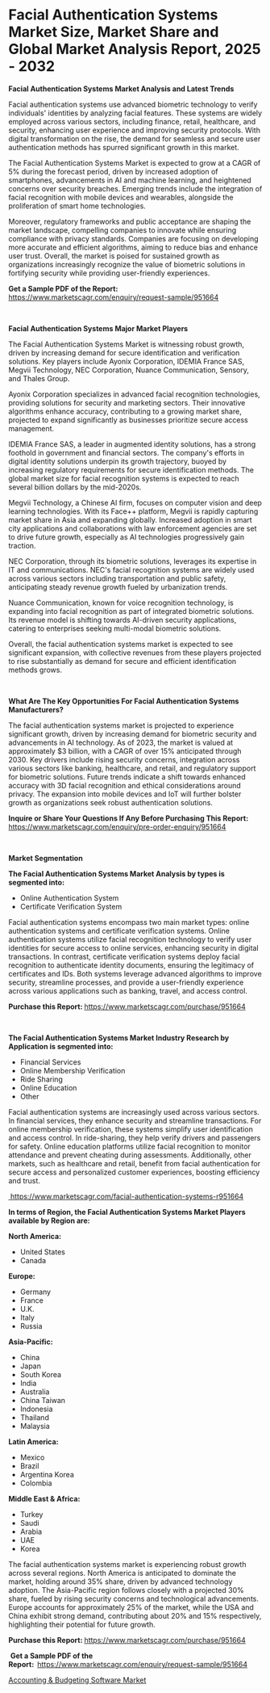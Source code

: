 <p><h1>Facial Authentication Systems Market Size, Market Share and Global Market Analysis Report, 2025 - 2032</h1></p><p><strong>Facial Authentication Systems Market Analysis and Latest Trends</strong></p>
<p><p>Facial authentication systems use advanced biometric technology to verify individuals' identities by analyzing facial features. These systems are widely employed across various sectors, including finance, retail, healthcare, and security, enhancing user experience and improving security protocols. With digital transformation on the rise, the demand for seamless and secure user authentication methods has spurred significant growth in this market.</p><p>The Facial Authentication Systems Market is expected to grow at a CAGR of 5% during the forecast period, driven by increased adoption of smartphones, advancements in AI and machine learning, and heightened concerns over security breaches. Emerging trends include the integration of facial recognition with mobile devices and wearables, alongside the proliferation of smart home technologies.</p><p>Moreover, regulatory frameworks and public acceptance are shaping the market landscape, compelling companies to innovate while ensuring compliance with privacy standards. Companies are focusing on developing more accurate and efficient algorithms, aiming to reduce bias and enhance user trust. Overall, the market is poised for sustained growth as organizations increasingly recognize the value of biometric solutions in fortifying security while providing user-friendly experiences.</p></p>
<p><strong>Get a Sample PDF of the Report:&nbsp;</strong> <a href="https://www.marketscagr.com/enquiry/request-sample/951664?utm_campaign=2893&utm_medium=2&utm_source=Github&utm_content=ia&utm_term=06032025&utm_id=facial-authentication-systems">https://www.marketscagr.com/enquiry/request-sample/951664</a></p>
<p>&nbsp;</p>
<p><strong>Facial Authentication Systems Major Market Players</strong></p>
<p><p>The Facial Authentication Systems Market is witnessing robust growth, driven by increasing demand for secure identification and verification solutions. Key players include Ayonix Corporation, IDEMIA France SAS, Megvii Technology, NEC Corporation, Nuance Communication, Sensory, and Thales Group.</p><p>Ayonix Corporation specializes in advanced facial recognition technologies, providing solutions for security and marketing sectors. Their innovative algorithms enhance accuracy, contributing to a growing market share, projected to expand significantly as businesses prioritize secure access management.</p><p>IDEMIA France SAS, a leader in augmented identity solutions, has a strong foothold in government and financial sectors. The company's efforts in digital identity solutions underpin its growth trajectory, buoyed by increasing regulatory requirements for secure identification methods. The global market size for facial recognition systems is expected to reach several billion dollars by the mid-2020s.</p><p>Megvii Technology, a Chinese AI firm, focuses on computer vision and deep learning technologies. With its Face++ platform, Megvii is rapidly capturing market share in Asia and expanding globally. Increased adoption in smart city applications and collaborations with law enforcement agencies are set to drive future growth, especially as AI technologies progressively gain traction.</p><p>NEC Corporation, through its biometric solutions, leverages its expertise in IT and communications. NEC's facial recognition systems are widely used across various sectors including transportation and public safety, anticipating steady revenue growth fueled by urbanization trends.</p><p>Nuance Communication, known for voice recognition technology, is expanding into facial recognition as part of integrated biometric solutions. Its revenue model is shifting towards AI-driven security applications, catering to enterprises seeking multi-modal biometric solutions.</p><p>Overall, the facial authentication systems market is expected to see significant expansion, with collective revenues from these players projected to rise substantially as demand for secure and efficient identification methods grows.</p></p>
<p>&nbsp;</p>
<p><strong>What Are The Key Opportunities For Facial Authentication Systems Manufacturers?</strong></p>
<p><p>The facial authentication systems market is projected to experience significant growth, driven by increasing demand for biometric security and advancements in AI technology. As of 2023, the market is valued at approximately $3 billion, with a CAGR of over 15% anticipated through 2030. Key drivers include rising security concerns, integration across various sectors like banking, healthcare, and retail, and regulatory support for biometric solutions. Future trends indicate a shift towards enhanced accuracy with 3D facial recognition and ethical considerations around privacy. The expansion into mobile devices and IoT will further bolster growth as organizations seek robust authentication solutions.</p></p>
<p><strong>Inquire or Share Your Questions If Any Before Purchasing This Report:</strong> <a href="https://www.marketscagr.com/enquiry/pre-order-enquiry/951664?utm_campaign=2893&utm_medium=2&utm_source=Github&utm_content=ia&utm_term=06032025&utm_id=facial-authentication-systems">https://www.marketscagr.com/enquiry/pre-order-enquiry/951664</a></p>
<p>&nbsp;</p>
<p><strong>Market Segmentation</strong></p>
<p><strong>The Facial Authentication Systems Market Analysis by types is segmented into:</strong></p>
<p><ul><li>Online Authentication System</li><li>Certificate Verification System</li></ul></p>
<p><p>Facial authentication systems encompass two main market types: online authentication systems and certificate verification systems. Online authentication systems utilize facial recognition technology to verify user identities for secure access to online services, enhancing security in digital transactions. In contrast, certificate verification systems deploy facial recognition to authenticate identity documents, ensuring the legitimacy of certificates and IDs. Both systems leverage advanced algorithms to improve security, streamline processes, and provide a user-friendly experience across various applications such as banking, travel, and access control.</p></p>
<p><strong>Purchase this Report:&nbsp;</strong><a href="https://www.marketscagr.com/purchase/951664?utm_campaign=2893&utm_medium=2&utm_source=Github&utm_content=ia&utm_term=06032025&utm_id=facial-authentication-systems">https://www.marketscagr.com/purchase/951664</a></p>
<p>&nbsp;</p>
<p><strong>The Facial Authentication Systems Market Industry Research by Application is segmented into:</strong></p>
<p><ul><li>Financial Services</li><li>Online Membership Verification</li><li>Ride Sharing</li><li>Online Education</li><li>Other</li></ul></p>
<p><p>Facial authentication systems are increasingly used across various sectors. In financial services, they enhance security and streamline transactions. For online membership verification, these systems simplify user identification and access control. In ride-sharing, they help verify drivers and passengers for safety. Online education platforms utilize facial recognition to monitor attendance and prevent cheating during assessments. Additionally, other markets, such as healthcare and retail, benefit from facial authentication for secure access and personalized customer experiences, boosting efficiency and trust.</p></p>
<p><a href="https://www.marketscagr.com/facial-authentication-systems-r951664?utm_campaign=2893&utm_medium=2&utm_source=Github&utm_content=ia&utm_term=06032025&utm_id=facial-authentication-systems">&nbsp;https://www.marketscagr.com/facial-authentication-systems-r951664</a></p>
<p><strong>In terms of Region, the Facial Authentication Systems Market Players available by Region are:</strong></p>
<p>
    <p> <strong> North America: </strong>
        <ul>
            <li>United States</li>
            <li>Canada</li>
        </ul>
        </p> 
    <p> <strong> Europe: </strong>
        <ul>
            <li>Germany</li>
            <li>France</li>
            <li>U.K.</li>
            <li>Italy</li>
            <li>Russia</li>
        </ul>
        </p> 
    <p> <strong> Asia-Pacific: </strong>
        <ul>
            <li>China</li>
            <li>Japan</li>
            <li>South Korea</li>
            <li>India</li>
            <li>Australia</li>
            <li>China Taiwan</li>
            <li>Indonesia</li>
            <li>Thailand</li>
            <li>Malaysia</li>
        </ul>
        </p> 
    <p> <strong> Latin America: </strong>
        <ul>
            <li>Mexico</li>
            <li>Brazil</li>
            <li>Argentina Korea</li>
            <li>Colombia</li>
        </ul>
        </p> 
    <p> <strong> Middle East & Africa: </strong>
        <ul>
            <li>Turkey</li>
            <li>Saudi</li>
            <li>Arabia</li>
            <li>UAE</li>
            <li>Korea</li>
        </ul>
    </p>
    </p>
<p><p>The facial authentication systems market is experiencing robust growth across several regions. North America is anticipated to dominate the market, holding around 35% share, driven by advanced technology adoption. The Asia-Pacific region follows closely with a projected 30% share, fueled by rising security concerns and technological advancements. Europe accounts for approximately 25% of the market, while the USA and China exhibit strong demand, contributing about 20% and 15% respectively, highlighting their potential for future growth.</p></p>
<p><strong>Purchase this Report: </strong><a href="https://www.marketscagr.com/purchase/951664?utm_campaign=2893&utm_medium=2&utm_source=Github&utm_content=ia&utm_term=06032025&utm_id=facial-authentication-systems">https://www.marketscagr.com/purchase/951664</a></p>
<p>&nbsp;<strong>Get a Sample PDF of the Report:&nbsp;&nbsp;</strong><a href="https://www.marketscagr.com/enquiry/request-sample/951664?utm_campaign=2893&utm_medium=2&utm_source=Github&utm_content=ia&utm_term=06032025&utm_id=facial-authentication-systems">https://www.marketscagr.com/enquiry/request-sample/951664</a></p>
<p><strong></strong></p>
<p><p><a href="https://github.com/adyawafurber1/Market-Research-Report-List-1/blob/main/accounting-budgeting-software-market.md?utm_campaign=2893&utm_medium=2&utm_source=Github&utm_content=ia&utm_term=06032025&utm_id=facial-authentication-systems">Accounting & Budgeting Software Market</a></p></p>